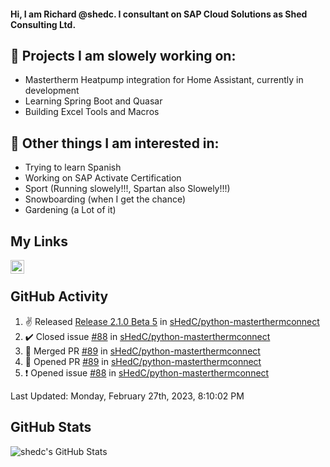 #### Hi, I am Richard @shedc. I consultant on SAP Cloud Solutions as Shed Consulting Ltd.

## 👋 Projects I am slowely working on:
- Mastertherm Heatpump integration for Home Assistant, currently in development
- Learning Spring Boot and Quasar
- Building Excel Tools and Macros

## 👀 Other things I am interested in:
- Trying to learn Spanish
- Working on SAP Activate Certification
- Sport (Running slowely!!!, Spartan also Slowely!!!)
- Snowboarding (when I get the chance)
- Gardening (a Lot of it)

## My Links
[<img align="left" alt="shedc | LinkedIn" width="22px" src="https://cdn.jsdelivr.net/npm/simple-icons@v3/icons/linkedin.svg" />][linkedin]

<br/>

## GitHub Activity
<!--RECENT_ACTIVITY:start-->
1. ✌️ Released [Release 2.1.0 Beta 5](https://github.com/sHedC/python-masterthermconnect/releases/tag/2.1.0-b5) in [sHedC/python-masterthermconnect](https://github.com/sHedC/python-masterthermconnect)
2. ✔️ Closed issue [#88](https://github.com/sHedC/python-masterthermconnect/issues/88) in [sHedC/python-masterthermconnect](https://github.com/sHedC/python-masterthermconnect)
3. 🎉 Merged PR [#89](https://github.com/sHedC/python-masterthermconnect/pull/89) in [sHedC/python-masterthermconnect](https://github.com/sHedC/python-masterthermconnect)
4. 💪 Opened PR [#89](https://github.com/sHedC/python-masterthermconnect/pull/89) in [sHedC/python-masterthermconnect](https://github.com/sHedC/python-masterthermconnect)
5. ❗️ Opened issue [#88](https://github.com/sHedC/python-masterthermconnect/issues/88) in [sHedC/python-masterthermconnect](https://github.com/sHedC/python-masterthermconnect)
<!--RECENT_ACTIVITY:end-->
<!--RECENT_ACTIVITY:last_update-->
Last Updated: Monday, February 27th, 2023, 8:10:02 PM
<!--RECENT_ACTIVITY:last_update_end-->

## GitHub Stats
<img align="left" alt="shedc's GitHub Stats" src="https://github-readme-stats.vercel.app/api?username=shedc&show_icons=true&hide_title=true" />

[linkedin]: https://www.linkedin.com/in/richard-holmes-3314251/
